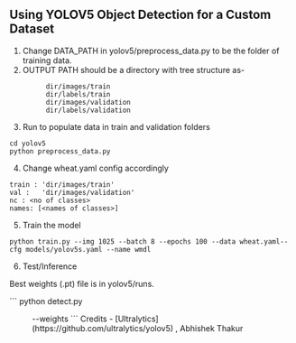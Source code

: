 ## Using YOLOV5 Object Detection for a Custom Dataset

1.  Change DATA_PATH in yolov5/preprocess_data.py to be the folder of training data.
2. OUTPUT PATH  should be a directory with tree structure as- 
```
         dir/images/train
         dir/labels/train
         dir/images/validation
         dir/labels/validation
```
3. Run to populate data in train and validation folders
```
cd yolov5
python preprocess_data.py
```
4. Change wheat.yaml config accordingly

```
train : 'dir/images/train'
val :   'dir/images/validation'
nc : <no of classes>
names: [<names of classes>]
```
5. Train the model
```
python train.py --img 1025 --batch 8 --epochs 100 --data wheat.yaml--cfg models/yolov5s.yaml --name wmdl
```
6. Test/Inference
<p>Best weights (.pt) file is in yolov5/runs.</p>
```
python detect.py <dir with images/ or a single image> --weights <model.pt file>
```
Credits - [Ultralytics](https://github.com/ultralytics/yolov5) , Abhishek Thakur
